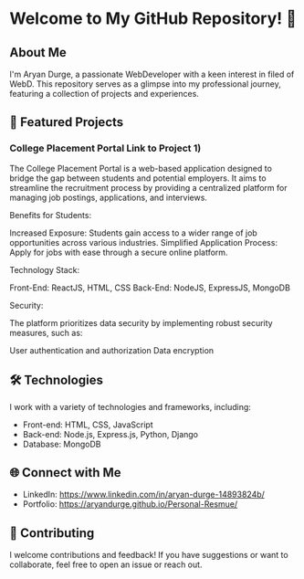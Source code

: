 # Welcome to My GitHub Repository! 👋

## About Me

I'm Aryan Durge, a passionate WebDeveloper with a keen interest in filed of WebD. This repository serves as a glimpse into my professional journey, featuring a collection of projects and experiences.

## 🚀 Featured Projects

### College Placement Portal Link to Project 1)

The College Placement Portal is a web-based application designed to bridge the gap between students and potential employers. It aims to streamline the recruitment process by providing a centralized platform for managing job postings, applications, and interviews.

Benefits for Students:

Increased Exposure: Students gain access to a wider range of job opportunities across various industries.
Simplified Application Process: Apply for jobs with ease through a secure online platform.

Technology Stack:

Front-End: ReactJS, HTML, CSS
Back-End: NodeJS, ExpressJS, MongoDB

Security:

The platform prioritizes data security by implementing robust security measures, such as:

User authentication and authorization
Data encryption


## 🛠️ Technologies

I work with a variety of technologies and frameworks, including:

- Front-end: HTML, CSS, JavaScript
- Back-end: Node.js, Express.js, Python, Django
- Database: MongoDB


## 🌐 Connect with Me

- LinkedIn: https://www.linkedin.com/in/aryan-durge-14893824b/
- Portfolio: https://aryandurge.github.io/Personal-Resmue/

## 🤝 Contributing

I welcome contributions and feedback! If you have suggestions or want to collaborate, feel free to open an issue or reach out.
